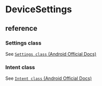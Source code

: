 # DeviceSettings
## reference
### Settings class
See [`Settings class` (Android Official Docs)](https://developer.android.com/reference/android/provider/Settings)

### Intent class
See [`Intent class` (Android Official Docs)](https://developer.android.com/reference/android/content/Intent)